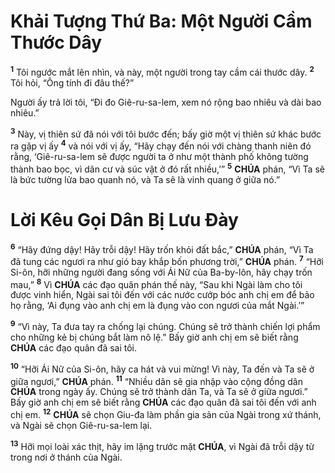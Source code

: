 # Khải Tượng Thứ Ba: Một Người Cầm Thước Dây
<sup><b>1</b></sup> Tôi ngước mắt lên nhìn, và này, một người trong tay cầm cái thước dây. <sup><b>2</b></sup> Tôi hỏi, “Ông tính đi đâu thế?”

Người ấy trả lời tôi, “Đi đo Giê-ru-sa-lem, xem nó rộng bao nhiêu và dài bao nhiêu.”

<sup><b>3</b></sup> Này, vị thiên sứ đã nói với tôi bước đến; bấy giờ một vị thiên sứ khác bước ra gặp vị ấy <sup><b>4</b></sup> và nói với vị ấy, “Hãy chạy đến nói với chàng thanh niên đó rằng, ‘Giê-ru-sa-lem sẽ được người ta ở như một thành phố không tường thành bao bọc, vì dân cư và súc vật ở đó rất nhiều,’” <sup><b>5</b></sup> **CHÚA** phán, “Vì Ta sẽ là bức tường lửa bao quanh nó, và Ta sẽ là vinh quang ở giữa nó.”


# Lời Kêu Gọi Dân Bị Lưu Đày
<sup><b>6</b></sup> “Hãy đứng dậy! Hãy trỗi dậy! Hãy trốn khỏi đất bắc,” **CHÚA** phán, “Vì Ta đã tung các ngươi ra như gió bay khắp bốn phương trời,” **CHÚA** phán. <sup><b>7</b></sup> “Hỡi Si-ôn, hỡi những người đang sống với Ái Nữ của Ba-by-lôn, hãy chạy trốn mau,” <sup><b>8</b></sup> Vì **CHÚA** các đạo quân phán thế này, “Sau khi Ngài làm cho tôi được vinh hiển, Ngài sai tôi đến với các nước cướp bóc anh chị em để bảo họ rằng, ‘Ai đụng vào anh chị em là đụng vào con ngươi của mắt Ngài.’”

<sup><b>9</b></sup> “Vì này, Ta đưa tay ra chống lại chúng. Chúng sẽ trở thành chiến lợi phẩm cho những kẻ bị chúng bắt làm nô lệ.” Bấy giờ anh chị em sẽ biết rằng **CHÚA** các đạo quân đã sai tôi.

<sup><b>10</b></sup> “Hỡi Ái Nữ của Si-ôn, hãy ca hát và vui mừng! Vì này, Ta đến và Ta sẽ ở giữa ngươi,” **CHÚA** phán. <sup><b>11</b></sup> “Nhiều dân sẽ gia nhập vào cộng đồng dân **CHÚA** trong ngày ấy. Chúng sẽ trở thành dân Ta, và Ta sẽ ở giữa ngươi.” Bấy giờ anh chị em sẽ biết rằng **CHÚA** các đạo quân đã sai tôi đến với anh chị em. <sup><b>12</b></sup> **CHÚA** sẽ chọn Giu-đa làm phần gia sản của Ngài trong xứ thánh, và Ngài sẽ chọn Giê-ru-sa-lem lại.

<sup><b>13</b></sup> Hỡi mọi loài xác thịt, hãy im lặng trước mặt **CHÚA**, vì Ngài đã trỗi dậy từ trong nơi ở thánh của Ngài.